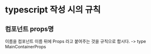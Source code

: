 # typescript 작성 시의 규칙

## 컴포넌트 props명
이름을 컴포넌트 이름 뒤에 Props 라고 붙여주는 것을 규칙으로 합시다.
-> type MainContainerProps